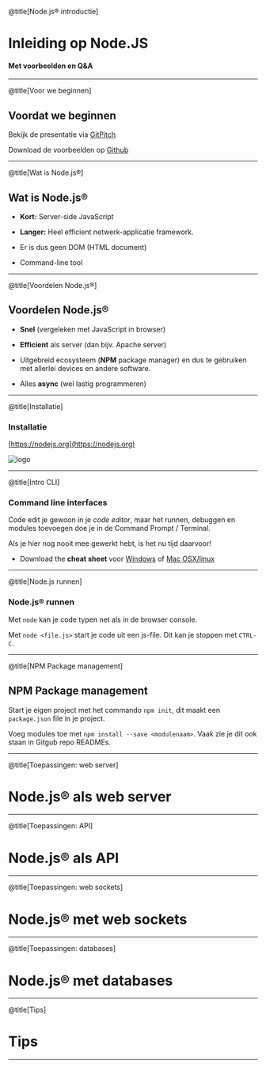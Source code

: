 @title[Node.js® introductie]
# Inleiding op Node.JS

#### Met voorbeelden en Q&A

---
@title[Voor we beginnen]
## Voordat we beginnen

Bekijk de presentatie via [GitPitch](https://gitpitch.com/olafjanssen/NodeJsIntro)

Download de voorbeelden op [Github](https://github.com/olafjanssen/NodeJsIntro)

---

@title[Wat is Node.js®]
## Wat is Node.js®

* **Kort:** Server-side JavaScript
* **Langer:** Heel efficient netwerk-applicatie framework.

* Er is dus geen DOM (HTML document)
* Command-line tool

---
@title[Voordelen Node.js®]
## Voordelen Node.js®

* **Snel** (vergeleken met JavaScript in browser)
* **Efficient** als server (dan bijv. Apache server) 

* Uitgebreid ecosysteem (**NPM** package manager) en dus te gebruiken met allerlei devices en andere software.
* Alles **async** (wel lastig programmeren)

---
@title[Installatie]
### Installatie

[https://nodejs.org](https://nodejs.org)

![logo](https://udemy-images.udemy.com/course/750x422/595294_bc81.jpg)

---
@title[Intro CLI]
### Command line interfaces

Code edit je gewoon in je *code editor*, maar het runnen, debuggen en modules toevoegen doe je in de Command Prompt / Terminal.

Als je hier nog nooit mee gewerkt hebt, is het nu tijd daarvoor!

* Download the **cheat sheet** voor [Windows](http://www.cs.columbia.edu/~sedwards/classes/2015/1102-fall/Command%20Prompt%20Cheatsheet.pdf) of [Mac OSX/linux](https://www.git-tower.com/blog/posts/command-line-cheat-sheet)

---
@title[Node.js runnen]
### Node.js® runnen 

Met `node` kan je code typen net als in de browser console.

Met `node <file.js>` start je code uit een js-file. Dit kan je stoppen met `CTRL-C`.

---
@title[NPM Package management]
## NPM Package management

Start je eigen project met het commando `npm init`, dit maakt een `package.json` file in je project.

Voeg modules toe met `npm install --save <modulenaam>`. Vaak zie je dit ook staan in Gitgub repo READMEs.

---
@title[Toepassingen: web server]
# Node.js® als web server

---
@title[Toepassingen: API]
# Node.js® als API

---
@title[Toepassingen: web sockets]
# Node.js® met web sockets

---
@title[Toepassingen: databases]
# Node.js® met databases

---
@title[Tips]
# Tips

---


